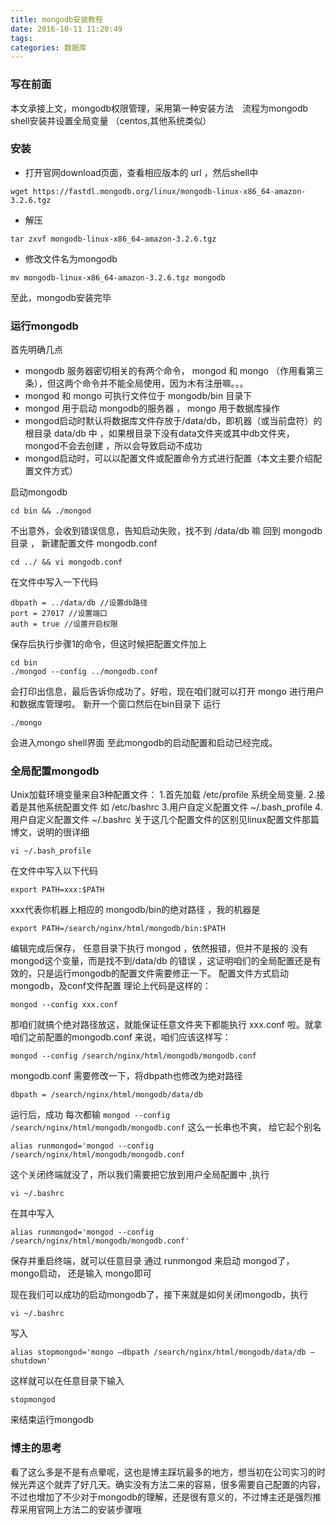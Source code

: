 ```yaml
---
title: mongodb安装教程
date: 2016-10-11 11:20:49
tags:
categories: 数据库
---
```

### 写在前面
本文承接上文，mongodb权限管理，采用第一种安装方法　流程为mongodb shell安装并设置全局变量 （centos,其他系统类似）

### 安装
- 打开官网download页面，查看相应版本的 url ，然后shell中
```
wget https://fastdl.mongodb.org/linux/mongodb-linux-x86_64-amazon-3.2.6.tgz
```
- 解压
```
tar zxvf mongodb-linux-x86_64-amazon-3.2.6.tgz
```
- 修改文件名为mongodb
```
mv mongodb-linux-x86_64-amazon-3.2.6.tgz mongodb
```
至此，mongodb安装完毕

### 运行mongodb
首先明确几点

- mongodb 服务器密切相关的有两个命令， mongod 和 mongo （作用看第三条），但这两个命令并不能全局使用，因为木有注册嘛。。。
- mongod 和 mongo 可执行文件位于 mongodb/bin 目录下
- mongod 用于启动 mongodb的服务器 ， mongo 用于数据库操作
- mongod启动时默认将数据库文件存放于/data/db，即机器（或当前盘符）的根目录 data/db 中 ，如果根目录下没有data文件夹或其中db文件夹，mongod不会去创建 ，所以会导致启动不成功
- mongod启动时，可以以配置文件或配置命令方式进行配置（本文主要介绍配置文件方式）

启动mongodb
```
cd bin && ./mongod
```
不出意外，会收到错误信息，告知启动失败，找不到 /data/db 嘛
回到 mongodb目录 ， 新建配置文件 mongodb.conf
```
cd ../ && vi mongodb.conf
```
在文件中写入一下代码
```
dbpath = ../data/db //设置db路径
port = 27017 //设置端口
auth = true //设置开启权限
```
保存后执行步骤1的命令，但这时候把配置文件加上
```
cd bin
./mongod --config ../mongodb.conf
```
会打印出信息，最后告诉你成功了。好啦，现在咱们就可以打开 mongo 进行用户和数据库管理啦。
新开一个窗口然后在bin目录下 运行
```
./mongo
```
会进入mongo shell界面
至此mongodb的启动配置和启动已经完成。

### 全局配置mongodb

Unix加载环境变量来自3种配置文件：
  1.首先加载 /etc/profile 系统全局变量.
  2.接着是其他系统配置文件 如 /etc/bashrc
  3.用户自定义配置文件  ~/.bash_profile
  4.用户自定义配置文件 ~/.bashrc
  关于这几个配置文件的区别见linux配置文件那篇博文，说明的很详细
```
vi ~/.bash_profile
```
在文件中写入以下代码
```
export PATH=xxx:$PATH
```
xxx代表你机器上相应的 mongodb/bin的绝对路径 ，我的机器是
```
export PATH=/search/nginx/html/mongodb/bin:$PATH
```
编辑完成后保存， 任意目录下执行 mongod ，依然报错，但并不是报的 没有 mongod这个变量，而是找不到/data/db 的错误 ，这证明咱们的全局配置还是有效的，只是运行mongodb的配置文件需要修正一下。
配置文件方式启动mongodb，及conf文件配置
理论上代码是这样的：
```
mongod --config xxx.conf
```
那咱们就搞个绝对路径放这，就能保证任意文件夹下都能执行 xxx.conf 啦。就拿咱们之前配置的mongodb.conf 来说，咱们应该这样写：
```
mongod --config /search/nginx/html/mongodb/mongodb.conf
```
mongodb.conf 需要修改一下，将dbpath也修改为绝对路径
```
dbpath = /search/nginx/html/mongodb/data/db
```
运行后，成功
每次都输 ` mongod --config /search/nginx/html/mongodb/mongodb.conf ` 这么一长串也不爽， 给它起个别名
```
alias runmongod='mongod --config /search/nginx/html/mongodb/mongodb.conf
```
这个关闭终端就没了，所以我们需要把它放到用户全局配置中 ,执行
```
vi ~/.bashrc
```
在其中写入
```
alias runmongod='mongod --config /search/nginx/html/mongodb/mongodb.conf'
```
保存并重启终端，就可以任意目录 通过 runmongod 来启动 mongod了， mongo启动， 还是输入 mongo即可

现在我们可以成功的启动mongodb了，接下来就是如何关闭mongodb，执行
```
vi ~/.bashrc
```
写入
```
alias stopmongod='mongo —dbpath /search/nginx/html/mongodb/data/db —shutdown'
```
这样就可以在任意目录下输入
```
stopmongod
```
来结束运行mongodb

### 博主的思考
看了这么多是不是有点晕呢，这也是博主踩坑最多的地方，想当初在公司实习的时候光弄这个就弄了好几天。确实没有方法二来的容易，很多需要自己配置的内容，不过也增加了不少对于mongodb的理解，还是很有意义的，不过博主还是强烈推荐采用官网上方法二的安装步骤哦
